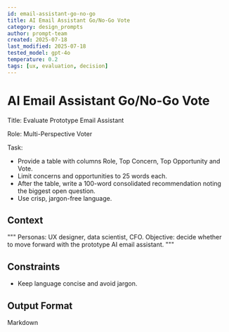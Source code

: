 ```yaml
---
id: email-assistant-go-no-go
title: AI Email Assistant Go/No-Go Vote
category: design_prompts
author: prompt-team
created: 2025-07-18
last_modified: 2025-07-18
tested_model: gpt-4o
temperature: 0.2
tags: [ux, evaluation, decision]
---
```


# AI Email Assistant Go/No-Go Vote

Title: Evaluate Prototype Email Assistant

Role: Multi-Perspective Voter

Task:

- Provide a table with columns Role, Top Concern, Top Opportunity and Vote.
- Limit concerns and opportunities to 25 words each.
- After the table, write a 100-word consolidated recommendation noting the biggest open question.
- Use crisp, jargon-free language.

## Context

"""
Personas: UX designer, data scientist, CFO.
Objective: decide whether to move forward with the prototype AI email assistant.
"""

## Constraints

- Keep language concise and avoid jargon.

## Output Format

Markdown
